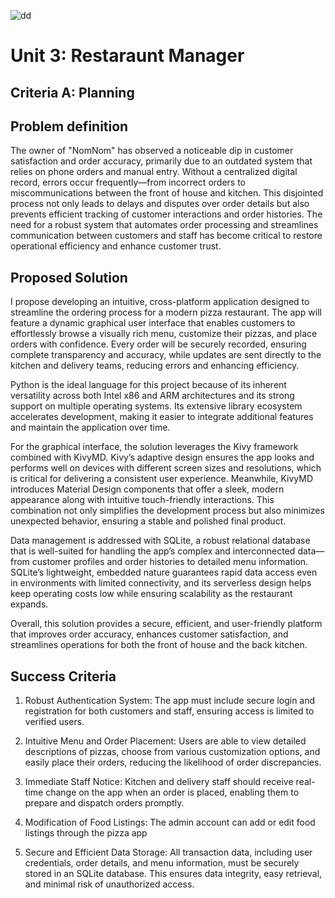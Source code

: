 ![dd](https://github.com/user-attachments/assets/21aa52c9-d205-4657-a756-9f1e1c3acc35)
# Unit 3: Restaraunt Manager

## Criteria A: Planning

## Problem definition
The owner of "NomNom" has observed a noticeable dip in customer satisfaction and order accuracy, primarily due to an outdated system that relies on phone orders and manual entry. Without a centralized digital record, errors occur frequently—from incorrect orders to miscommunications between the front of house and kitchen. This disjointed process not only leads to delays and disputes over order details but also prevents efficient tracking of customer interactions and order histories. The need for a robust system that automates order processing and streamlines communication between customers and staff has become critical to restore operational efficiency and enhance customer trust.

## Proposed Solution
I propose developing an intuitive, cross-platform application designed to streamline the ordering process for a modern pizza restaurant. The app will feature a dynamic graphical user interface that enables customers to effortlessly browse a visually rich menu, customize their pizzas, and place orders with confidence. Every order will be securely recorded, ensuring complete transparency and accuracy, while updates are sent directly to the kitchen and delivery teams, reducing errors and enhancing efficiency.

Python is the ideal language for this project because of its inherent versatility across both Intel x86 and ARM architectures and its strong support on multiple operating systems. Its extensive library ecosystem accelerates development, making it easier to integrate additional features and maintain the application over time.

For the graphical interface, the solution leverages the Kivy framework combined with KivyMD. Kivy’s adaptive design ensures the app looks and performs well on devices with different screen sizes and resolutions, which is critical for delivering a consistent user experience. Meanwhile, KivyMD introduces Material Design components that offer a sleek, modern appearance along with intuitive touch-friendly interactions. This combination not only simplifies the development process but also minimizes unexpected behavior, ensuring a stable and polished final product.

Data management is addressed with SQLite, a robust relational database that is well-suited for handling the app’s complex and interconnected data—from customer profiles and order histories to detailed menu information. SQLite’s lightweight, embedded nature guarantees rapid data access even in environments with limited connectivity, and its serverless design helps keep operating costs low while ensuring scalability as the restaurant expands.

Overall, this solution provides a secure, efficient, and user-friendly platform that improves order accuracy, enhances customer satisfaction, and streamlines operations for both the front of house and the back kitchen.

## Success Criteria
1. Robust Authentication System:
The app must include secure login and registration for both customers and staff, ensuring access is limited to verified users.

2. Intuitive Menu and Order Placement:
Users are able to view detailed descriptions of pizzas, choose from various customization options, and easily place their orders, reducing the likelihood of order discrepancies.

3. Immediate Staff Notice:
Kitchen and delivery staff should receive real-time change on the app when an order is placed, enabling them to prepare and dispatch orders promptly.

4. Modification of Food Listings:
The admin account can add or edit food listings through the pizza app

5. Secure and Efficient Data Storage:
All transaction data, including user credentials, order details, and menu information, must be securely stored in an SQLite database. This ensures data integrity, easy retrieval, and minimal risk of unauthorized access.
